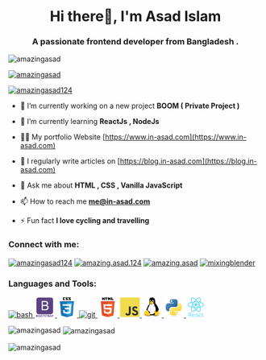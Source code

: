 <h1 align="center">Hi there👋, I'm Asad Islam</h1>
<h3 align="center">A passionate frontend developer from Bangladesh .</h3>

<p align="left"> <img src="https://komarev.com/ghpvc/?username=amazingasad&label=Profile%20views&color=0e75b6&style=flat" alt="amazingasad" /> </p>

<p align="left"> <a href="https://github.com/ryo-ma/github-profile-trophy"><img src="https://github-profile-trophy.vercel.app/?username=amazingasad" alt="amazingasad" /></a> </p>

<p align="left"> <a href="https://twitter.com/amazingasad124" target="blank"><img src="https://img.shields.io/twitter/follow/amazingasad124?logo=twitter&style=for-the-badge" alt="amazingasad124" /></a> </p>

- 🔭 I’m currently working on a new project **BOOM ( Private Project )**

- 🌱 I’m currently learning **ReactJs , NodeJs**

- 👨‍💻 My portfolio Website [https://www.in-asad.com](https://www.in-asad.com)

- 📝 I regularly write articles on [https://blog.in-asad.com](https://blog.in-asad.com)

- 💬 Ask me about **HTML , CSS , Vanilla JavaScript**

- 📫 How to reach me **me@in-asad.com**

- ⚡ Fun fact **I love cycling and travelling**

<h3 align="left">Connect with me:</h3>
<p align="left">
<a href="https://twitter.com/amazingasad124" target="blank"><img align="center" src="https://raw.githubusercontent.com/rahuldkjain/github-profile-readme-generator/master/src/images/icons/Social/twitter.svg" alt="amazingasad124" height="30" width="40" /></a>
<a href="https://fb.com/amazing.asad.124" target="blank"><img align="center" src="https://raw.githubusercontent.com/rahuldkjain/github-profile-readme-generator/master/src/images/icons/Social/facebook.svg" alt="amazing.asad.124" height="30" width="40" /></a>
<a href="https://instagram.com/amazing.asad" target="blank"><img align="center" src="https://raw.githubusercontent.com/rahuldkjain/github-profile-readme-generator/master/src/images/icons/Social/instagram.svg" alt="amazing.asad" height="30" width="40" /></a>
<a href="https://www.youtube.com/c/mixingblender" target="blank"><img align="center" src="https://raw.githubusercontent.com/rahuldkjain/github-profile-readme-generator/master/src/images/icons/Social/youtube.svg" alt="mixingblender" height="30" width="40" /></a>
</p>

<h3 align="left">Languages and Tools:</h3>
<p align="left"> <a href="https://www.gnu.org/software/bash/" target="_blank"> <img src="https://www.vectorlogo.zone/logos/gnu_bash/gnu_bash-icon.svg" alt="bash" width="40" height="40"/> </a> <a href="https://getbootstrap.com" target="_blank"> <img src="https://raw.githubusercontent.com/devicons/devicon/master/icons/bootstrap/bootstrap-plain-wordmark.svg" alt="bootstrap" width="40" height="40"/> </a> <a href="https://www.w3schools.com/css/" target="_blank"> <img src="https://raw.githubusercontent.com/devicons/devicon/master/icons/css3/css3-original-wordmark.svg" alt="css3" width="40" height="40"/> </a> <a href="https://git-scm.com/" target="_blank"> <img src="https://www.vectorlogo.zone/logos/git-scm/git-scm-icon.svg" alt="git" width="40" height="40"/> </a> <a href="https://www.w3.org/html/" target="_blank"> <img src="https://raw.githubusercontent.com/devicons/devicon/master/icons/html5/html5-original-wordmark.svg" alt="html5" width="40" height="40"/> </a> <a href="https://developer.mozilla.org/en-US/docs/Web/JavaScript" target="_blank"> <img src="https://raw.githubusercontent.com/devicons/devicon/master/icons/javascript/javascript-original.svg" alt="javascript" width="40" height="40"/> </a> <a href="https://www.linux.org/" target="_blank"> <img src="https://raw.githubusercontent.com/devicons/devicon/master/icons/linux/linux-original.svg" alt="linux" width="40" height="40"/> </a> <a href="https://www.python.org" target="_blank"> <img src="https://raw.githubusercontent.com/devicons/devicon/master/icons/python/python-original.svg" alt="python" width="40" height="40"/> </a> <a href="https://reactjs.org/" target="_blank"> <img src="https://raw.githubusercontent.com/devicons/devicon/master/icons/react/react-original-wordmark.svg" alt="react" width="40" height="40"/> </a> </p>

<p><img align="left" src="https://github-readme-stats.vercel.app/api/top-langs?username=amazingasad&show_icons=true&locale=en&layout=compact" alt="amazingasad" /></p>

<p>&nbsp;<img align="center" src="https://github-readme-stats.vercel.app/api?username=amazingasad&show_icons=true&locale=en" alt="amazingasad" /></p>

<p><img align="center" src="https://github-readme-streak-stats.herokuapp.com/?user=amazingasad&" alt="amazingasad" /></p>
